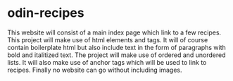 # odin-recipes
This website will consist of a main index page which link to a few recipes.
This project will make use of html elements and tags. It will of course contain boilerplate html but also include text in the form of paragraphs with bold and italitized text.
The project will make use of ordered and unordered lists. It will also make use of anchor tags which will be used to link to recipes. Finally no website can go without including images.